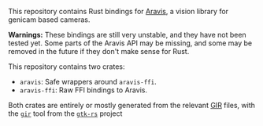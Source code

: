 This repository contains Rust bindings for [Aravis](https://github.com/AravisProject/aravis), a vision library for genicam based cameras.

**Warnings:**
These bindings are still very unstable, and they have not been tested yet.
Some parts of the Aravis API may be missing, and some may be removed in the future if they don't make sense for Rust.

This repository contains two crates:
* `aravis`: Safe wrappers around `aravis-ffi`.
* `aravis-ffi`: Raw FFI bindings to Aravis.

Both crates are entirely or mostly generated from the relevant [GIR](https://gi.readthedocs.io/en/latest/) files,
with the [`gir`](https://github.com/gtk-rs/gir) tool from the [`gtk-rs`](https://github.com/gtk-rs) project
